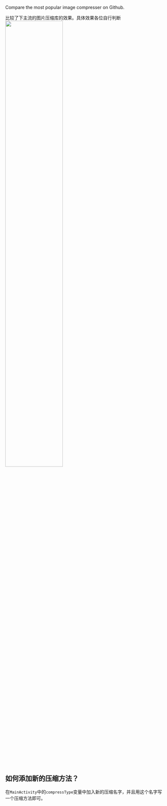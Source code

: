 Compare the most popular image compresser on Github.

比较了下主流的图片压缩库的效果。具体效果各位自行判断
<a href="screenshot.png"><img src="screenshot.jpg" width="60%"/></a>

## 如何添加新的压缩方法？
在`MainActivity`中的`compressType`变量中加入新的压缩名字，并且用这个名字写一个压缩方法即可。
